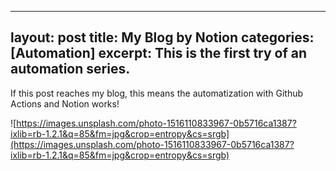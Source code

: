 
---
layout: post
title: My Blog by Notion
categories: [Automation]
excerpt: This is the first try of an automation series.
---

If this post reaches my blog, this means the automatization with Github Actions and Notion works!

![https://images.unsplash.com/photo-1516110833967-0b5716ca1387?ixlib=rb-1.2.1&q=85&fm=jpg&crop=entropy&cs=srgb](https://images.unsplash.com/photo-1516110833967-0b5716ca1387?ixlib=rb-1.2.1&q=85&fm=jpg&crop=entropy&cs=srgb)